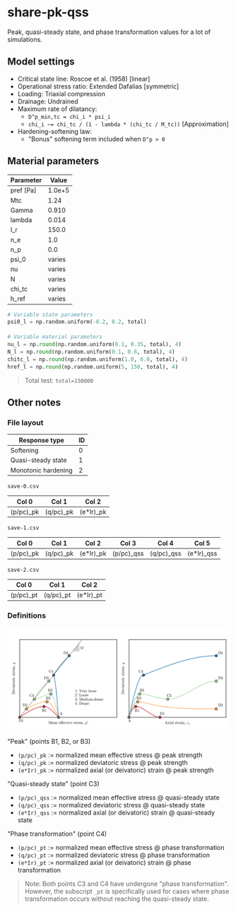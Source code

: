 # share-pk-qss
Peak, quasi-steady state, and phase transformation values for a lot of simulations. 


## Model settings

* Critical state line: Roscoe et al. (1958) [linear]
* Operational stress ratio: Extended Dafalias [symmetric]
* Loading: Triaxial compression
* Drainage: Undrained
* Maximum rate of dilatancy:
  * `D^p_min,tc = chi_i * psi_i`
  * `chi_i ~= chi_tc / (1 - lambda * (chi_tc / M_tc))` [Approximation]
* Hardening-softening law:
  * "Bonus" softening term included when `D^p > 0`


## Material parameters

| Parameter | Value  |
|-----------|--------|
| pref [Pa] | 1.0e+5 |
| Mtc       | 1.24   |
| Gamma     | 0.910  |
| lambda    | 0.014  |
| I_r       | 150.0  |
| n_e       | 1.0    |
| n_p       | 0.0    |
| psi_0     | varies |
| nu        | varies |
| N         | varies | 
| chi_tc    | varies |
| h_ref     | varies |

```python
# Variable state parameters
psi0_l = np.random.uniform(-0.2, 0.2, total)

# Variable material parameters
nu_l = np.round(np.random.uniform(0.1, 0.35, total), 4)
N_l = np.round(np.random.uniform(0.1, 0.6, total), 4)
chitc_l = np.round(np.random.uniform(1.0, 6.0, total), 4)
href_l = np.round(np.random.uniform(5, 150, total), 4)
```

> Total test: `total=150000`


## Other notes

### File layout

| Response type       | ID |
|---------------------|----|
| Softening           | 0  |
| Quasi-steady state  | 1  |
| Monotonic hardening | 2  |

`save-0.csv`

| Col 0   | Col 1   | Col 2   |
|---------|---------|---------|
|(p/pc)_pk|(q/pc)_pk|(e*Ir)_pk|

`save-1.csv`

| Col 0   | Col 1   | Col 2   | Col 3    | Col 4    | Col 5    |
|---------|---------|---------|----------|----------|----------|
|(p/pc)_pk|(q/pc)_pk|(e*Ir)_pk|(p/pc)_qss|(q/pc)_qss|(e*Ir)_qss|

`save-2.csv`

| Col 0   | Col 1   | Col 2   |
|---------|---------|---------|
|(p/pc)_pt|(q/pc)_pt|(e*Ir)_pt|


### Definitions
![Representative stress-strain relationships for very loose, loose, medium-dense, and dense sand (undrained shearing).](figures/sand-stress-paths.png)

"Peak" (points B1, B2, or B3)
* `(p/pc)_pk` := normalized mean effective stress @ peak strength
* `(q/pc)_pk` := normalized deviatoric stress @ peak strength
* `(e*Ir)_pk` := normalized axial (or deivatoric) strain @ peak strength

"Quasi-steady state" (point C3)
* `(p/pc)_qss` := normalized mean effective stress @ quasi-steady state
* `(q/pc)_qss` := normalized deviatoric stress @ quasi-steady state
* `(e*Ir)_qss` := normalized axial (or deivatoric) strain @ quasi-steady state

"Phase transformation" (point C4)
* `(p/pc)_pt` := normalized mean effective stress @ phase transformation
* `(q/pc)_pt` := normalized deviatoric stress @ phase transformation
* `(e*Ir)_pt` := normalized axial (or deivatoric) strain @ phase transformation

> Note: Both points C3 and C4 have undergone "phase transformation". However, the subscript `_pt` is specifically used for cases where phase transformation occurs without reaching the quasi-steady state.
